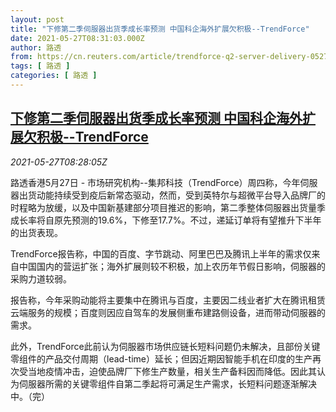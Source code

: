 ```yaml
---
layout: post
title: "下修第二季伺服器出货季成长率预测 中国科企海外扩展欠积极--TrendForce"
date: 2021-05-27T08:31:03.000Z
author: 路透
from: https://cn.reuters.com/article/trendforce-q2-server-delivery-0527-idCNKCS2D80VH
tags: [ 路透 ]
categories: [ 路透 ]
---
```

<!--1622104263000-->
[下修第二季伺服器出货季成长率预测 中国科企海外扩展欠积极--TrendForce](https://cn.reuters.com/article/trendforce-q2-server-delivery-0527-idCNKCS2D80VH)
------

<div>
<div><i>2021-05-27T08:28:05Z</i></div><p>路透香港5月27日 - 市场研究机构--集邦科技（TrendForce）周四称，今年伺服器出货动能持续受到疫后新常态驱动，然而，受到英特尔与超微平台导入品牌厂的时程略为放缓，以及中国新基建部分项目推迟的影响，第二季整体伺服器出货量季成长率将自原先预测的19.6%，下修至17.7%。不过，递延订单将有望推升下半年的出货表现。</p><p>TrendForce报告称，中国的百度、字节跳动、阿里巴巴及腾讯上半年的需求仅来自中国国内的营运扩张；海外扩展则较不积极，加上农历年节假日影响，伺服器的采购力道较弱。</p><p>报告称，今年采购动能将主要集中在腾讯与百度，主要因二线业者扩大在腾讯租赁云端服务的规模；百度则因应自驾车的发展侧重布建路侧设备，进而带动伺服器的需求。</p><p>此外，TrendForce此前认为伺服器市场供应链长短料问题仍未解决，且部份关键零组件的产品交付周期（lead-time）延长；但因近期因智能手机在印度的生产再次受当地疫情冲击，迫使品牌厂下修生产数量，相关生产备料因而降低。因此其认为伺服器所需的关键零组件自第二季起将可满足生产需求，长短料问题逐渐解决中。（完）</p>
</div>
